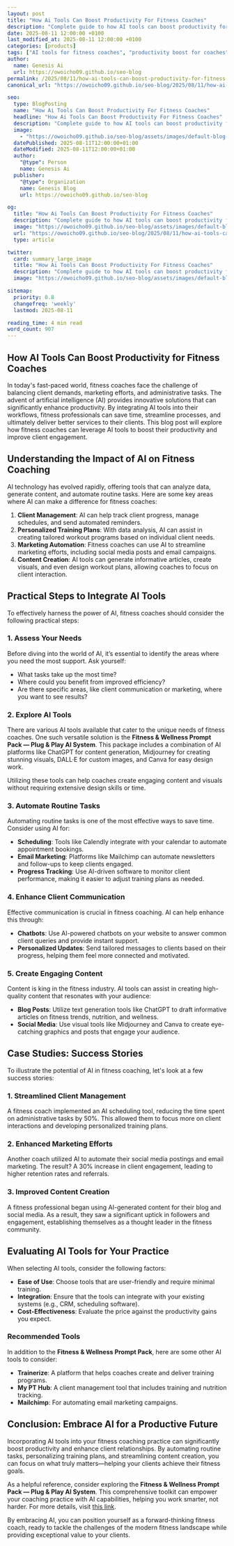 ```yaml
---
layout: post
title: "How Ai Tools Can Boost Productivity For Fitness Coaches"
description: "Complete guide to how AI tools can boost productivity for fitness coaches."
date: 2025-08-11 12:00:00 +0100
last_modified_at: 2025-08-11 12:00:00 +0100
categories: [products]
tags: ["AI tools for fitness coaches", "productivity boost for coaches", "AI system for fitness coaching", "ChatGPT for fitness coaches", "Midjourney for fitness coaching", "DALL\u00b7E for fitness coaching", "Canva for fitness coaches", "AI productivity tools", "fitness coach efficiency", "AI technology in fitness coaching"]
author: 
  name: Genesis Ai
  url: https://owoicho09.github.io/seo-blog
permalink: /2025/08/11/how-ai-tools-can-boost-productivity-for-fitness-coaches/
canonical_url: "https://owoicho09.github.io/seo-blog/2025/08/11/how-ai-tools-can-boost-productivity-for-fitness-coaches/"

seo:
  type: BlogPosting
  name: "How Ai Tools Can Boost Productivity For Fitness Coaches"
  headline: "How Ai Tools Can Boost Productivity For Fitness Coaches"
  description: "Complete guide to how AI tools can boost productivity for fitness coaches."
  image: 
    - "https://owoicho09.github.io/seo-blog/assets/images/default-blog-image.jpg"
  datePublished: 2025-08-11T12:00:00+01:00
  dateModified: 2025-08-11T12:00:00+01:00
  author:
    "@type": Person
    name: Genesis Ai
  publisher:
    "@type": Organization
    name: Genesis Blog
    url: https://owoicho09.github.io/seo-blog

og:
  title: "How Ai Tools Can Boost Productivity For Fitness Coaches"
  description: "Complete guide to how AI tools can boost productivity for fitness coaches."
  image: "https://owoicho09.github.io/seo-blog/assets/images/default-blog-image.jpg"
  url: "https://owoicho09.github.io/seo-blog/2025/08/11/how-ai-tools-can-boost-productivity-for-fitness-coaches/"
  type: article

twitter:
  card: summary_large_image
  title: "How Ai Tools Can Boost Productivity For Fitness Coaches"
  description: "Complete guide to how AI tools can boost productivity for fitness coaches."
  image: "https://owoicho09.github.io/seo-blog/assets/images/default-blog-image.jpg"

sitemap:
  priority: 0.8
  changefreq: 'weekly'
  lastmod: 2025-08-11

reading_time: 4 min read
word_count: 907
---
```


## How AI Tools Can Boost Productivity for Fitness Coaches

In today's fast-paced world, fitness coaches face the challenge of balancing client demands, marketing efforts, and administrative tasks. The advent of artificial intelligence (AI) provides innovative solutions that can significantly enhance productivity. By integrating AI tools into their workflows, fitness professionals can save time, streamline processes, and ultimately deliver better services to their clients. This blog post will explore how fitness coaches can leverage AI tools to boost their productivity and improve client engagement.

## Understanding the Impact of AI on Fitness Coaching

AI technology has evolved rapidly, offering tools that can analyze data, generate content, and automate routine tasks. Here are some key areas where AI can make a difference for fitness coaches:

1. **Client Management**: AI can help track client progress, manage schedules, and send automated reminders.
2. **Personalized Training Plans**: With data analysis, AI can assist in creating tailored workout programs based on individual client needs.
3. **Marketing Automation**: Fitness coaches can use AI to streamline marketing efforts, including social media posts and email campaigns.
4. **Content Creation**: AI tools can generate informative articles, create visuals, and even design workout plans, allowing coaches to focus on client interaction.

## Practical Steps to Integrate AI Tools

To effectively harness the power of AI, fitness coaches should consider the following practical steps:

### 1. Assess Your Needs

Before diving into the world of AI, it’s essential to identify the areas where you need the most support. Ask yourself:

- What tasks take up the most time?
- Where could you benefit from improved efficiency?
- Are there specific areas, like client communication or marketing, where you want to see results?

### 2. Explore AI Tools

There are various AI tools available that cater to the unique needs of fitness coaches. One such versatile solution is the **Fitness & Wellness Prompt Pack — Plug & Play AI System**. This package includes a combination of AI platforms like ChatGPT for content generation, Midjourney for creating stunning visuals, DALL·E for custom images, and Canva for easy design work. 

Utilizing these tools can help coaches create engaging content and visuals without requiring extensive design skills or time.

### 3. Automate Routine Tasks

Automating routine tasks is one of the most effective ways to save time. Consider using AI for:

- **Scheduling**: Tools like Calendly integrate with your calendar to automate appointment bookings.
- **Email Marketing**: Platforms like Mailchimp can automate newsletters and follow-ups to keep clients engaged.
- **Progress Tracking**: Use AI-driven software to monitor client performance, making it easier to adjust training plans as needed.

### 4. Enhance Client Communication

Effective communication is crucial in fitness coaching. AI can help enhance this through:

- **Chatbots**: Use AI-powered chatbots on your website to answer common client queries and provide instant support.
- **Personalized Updates**: Send tailored messages to clients based on their progress, helping them feel more connected and motivated.

### 5. Create Engaging Content

Content is king in the fitness industry. AI tools can assist in creating high-quality content that resonates with your audience:

- **Blog Posts**: Utilize text generation tools like ChatGPT to draft informative articles on fitness trends, nutrition, and wellness.
- **Social Media**: Use visual tools like Midjourney and Canva to create eye-catching graphics and posts that engage your audience.

## Case Studies: Success Stories

To illustrate the potential of AI in fitness coaching, let's look at a few success stories:

### 1. Streamlined Client Management

A fitness coach implemented an AI scheduling tool, reducing the time spent on administrative tasks by 50%. This allowed them to focus more on client interactions and developing personalized training plans.

### 2. Enhanced Marketing Efforts

Another coach utilized AI to automate their social media postings and email marketing. The result? A 30% increase in client engagement, leading to higher retention rates and referrals.

### 3. Improved Content Creation

A fitness professional began using AI-generated content for their blog and social media. As a result, they saw a significant uptick in followers and engagement, establishing themselves as a thought leader in the fitness community.

## Evaluating AI Tools for Your Practice

When selecting AI tools, consider the following factors:

- **Ease of Use**: Choose tools that are user-friendly and require minimal training.
- **Integration**: Ensure that the tools can integrate with your existing systems (e.g., CRM, scheduling software).
- **Cost-Effectiveness**: Evaluate the price against the productivity gains you expect.

### Recommended Tools

In addition to the **Fitness & Wellness Prompt Pack**, here are some other AI tools to consider:

- **Trainerize**: A platform that helps coaches create and deliver training programs.
- **My PT Hub**: A client management tool that includes training and nutrition tracking.
- **Mailchimp**: For automating email marketing campaigns.

## Conclusion: Embrace AI for a Productive Future

Incorporating AI tools into your fitness coaching practice can significantly boost productivity and enhance client relationships. By automating routine tasks, personalizing training plans, and streamlining content creation, you can focus on what truly matters—helping your clients achieve their fitness goals.

As a helpful reference, consider exploring the **Fitness & Wellness Prompt Pack — Plug & Play AI System**. This comprehensive toolkit can empower your coaching practice with AI capabilities, helping you work smarter, not harder. For more details, visit [this link](https://michaelogaje.gumroad.com/l/hehkde).

By embracing AI, you can position yourself as a forward-thinking fitness coach, ready to tackle the challenges of the modern fitness landscape while providing exceptional value to your clients.